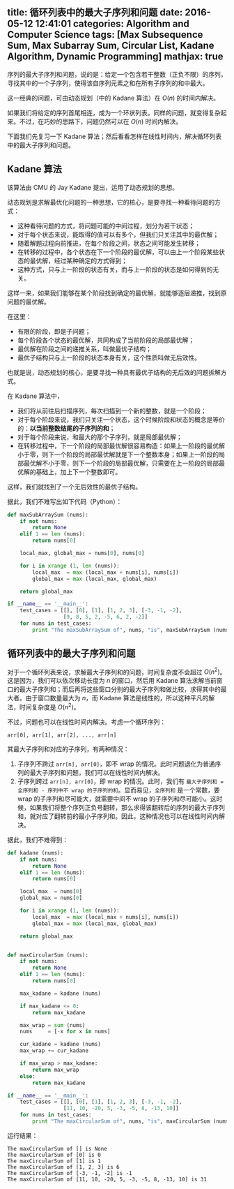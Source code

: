 title: 循环列表中的最大子序列和问题
date: 2016-05-12 12:41:01
categories: Algorithm and Computer Science
tags: [Max Subsequence Sum, Max Subarray Sum, Circular List, Kadane Algorithm, Dynamic Programming]
mathjax: true
---

序列的最大子序列和问题，说的是：给定一个包含若干整数（正负不限）的序列，寻找其中的一个子序列，使得该自序列元素之和在所有子序列的和中最大。

这一经典的问题，可由动态规划（中的 Kadane 算法）在 $O(n)$ 的时间内解决。

如果我们将给定的序列首尾相连，成为一个环状列表。同样的问题，就变得复杂起来。不过，在巧妙的思路下，问题仍然可以在 $O(n)$ 时间内解决。

下面我们先复习一下 Kadane 算法；然后看看怎样在线性时间内，解决循环列表中的最大子序列和问题。

<!-- more -->

## Kadane 算法

该算法由 CMU 的 Jay Kadane 提出，运用了动态规划的思想。

动态规划是求解最优化问题的一种思想，它的核心，是要寻找一种看待问题的方式：

* 这种看待问题的方式，将问题可能的中间过程，划分为若干状态；
* 对于每个状态来说，能取得的值可以有多个，但我们只关注其中的最优解；
* 随着解题过程向前推进，在每个阶段之间，状态之间可能发生转移；
* 在转移的过程中，各个状态在下一个阶段的最优解，可以由上一个阶段某些状态的最优解，经过某种确定的方式得到；
* 这种方式，只与上一阶段的状态有关，而与上一阶段的状态是如何得到的无关。

这样一来，如果我们能够在某个阶段找到确定的最优解，就能够逐层递推，找到原问题的最优解。

在这里：

* 有限的阶段，即是子问题；
* 每个阶段各个状态的最优解，共同构成了当前阶段的局部最优解；
* 最优解在阶段之间的递推关系，叫做最优子结构；
* 最优子结构只与上一阶段的状态本身有关，这个性质叫做无后效性。

也就是说，动态规划的核心，是要寻找一种具有最优子结构的无后效的问题拆解方式。

在 Kadane 算法中，

* 我们将从前往后扫描序列，每次扫描到一个新的整数，就是一个阶段；
* 对于每个阶段来说，我们只关注一个状态，这个时候阶段和状态的概念是等价的：**以当前整数结尾的子序列的和**；
* 对于每个阶段来说，和最大的那个子序列，就是局部最优解；
* 在转移过程中，下一个阶段的局部最优解很容易构造：如果上一阶段的最优解小于零，则下一个阶段的局部最优解就是下一个整数本身；如果上一阶段的局部最优解不小于零，则下一个阶段的局部最优解，只需要在上一阶段的局部最优解的基础上，加上下一个整数即可。

这样，我们就找到了一个无后效性的最优子结构。

据此，我们不难写出如下代码（Python）：

```python Kadane.py
def maxSubArraySum (nums):
    if not nums:
        return None
    elif 1 == len (nums):
        return nums[0]

    local_max, global_max = nums[0], nums[0]

    for i in xrange (1, len (nums)):
        local_max  = max (local_max + nums[i], nums[i])
        global_max = max (local_max, global_max)

    return global_max

if __name__ == '__main__':
    test_cases = [[], [0], [1], [1, 2, 3], [-3, -1, -2],
                  [9, 8, 5, 2, -5, 6, 2, -2]]
    for nums in test_cases:
        print "The maxSubArraySum of", nums, "is", maxSubArraySum (nums)
```

## 循环列表中的最大子序列和问题

对于一个循环列表来说，求解最大子序列和的问题，时间复杂度不会超过 $O(n^2)$。这是因为，我们可以依次移动长度为 $n$ 的窗口，然后用 Kadane 算法求解当前窗口的最大子序列和；而后再将这些窗口分别的最大子序列和做比较，求得其中的最大者。由于窗口数量最大为 $n$，而 Kadane 算法是线性的，所以这种平凡的解法，时间复杂度是 $O(n^2)$。

不过，问题也可以在线性时间内解决。考虑一个循环序列：

```
arr[0], arr[1], arr[2], ..., arr[n]
```

其最大子序列和对应的子序列，有两种情况：

1. 子序列不跨过 `arr[n], arr[0]`，即不 wrap 的情况。此时问题退化为普通序列的最大子序列和问题，我们可以在线性时间内解决。
2. 子序列跨过 `arr[n], arr[0]`，即 wrap 的情况。此时，我们有 `最大子序列和 = 全序列和 - 序列中不 wrap 的子序列的和`。显而易见，`全序列和` 是一个常数，要 wrap 的子序列和尽可能大，就需要中间不 wrap 的子序列和尽可能小。这时候，如果我们将整个序列正负号翻转，那么求得该翻转后的序列的最大子序列和，就对应了翻转前的最小子序列和。因此，这种情况也可以在线性时间内解决。

据此，我们不难得到：

```python circular_kadane.py
def kadane (nums):
    if not nums:
        return None
    elif 1 == len (nums):
        return nums[0]

    local_max  = nums[0]
    global_max = nums[0]

    for i in xrange (1, len (nums)):
        local_max  = max (local_max + nums[i], nums[i])
        global_max = max (local_max, global_max)

    return global_max


def maxCircularSum (nums):
    if not nums:
        return None
    elif 1 == len (nums):
        return nums[0]

    max_kadane = kadane (nums)

    if max_kadane <= 0:
        return max_kadane

    max_wrap = sum (nums)
    nums     = [-x for x in nums]

    cur_kadane = kadane (nums)
    max_wrap += cur_kadane

    if max_wrap > max_kadane:
        return max_wrap
    else:
        return max_kadane

if __name__ == '__main__':
    test_cases = [[], [0], [1], [1, 2, 3], [-3, -1, -2],
                  [11, 10, -20, 5, -3, -5, 8, -13, 10]]
    for nums in test_cases:
        print "The maxCircularSum of", nums, "is", maxCircularSum (nums)
```

运行结果：

```
The maxCircularSum of [] is None
The maxCircularSum of [0] is 0
The maxCircularSum of [1] is 1
The maxCircularSum of [1, 2, 3] is 6
The maxCircularSum of [-3, -1, -2] is -1
The maxCircularSum of [11, 10, -20, 5, -3, -5, 8, -13, 10] is 31
```

